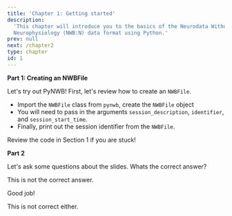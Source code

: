```yaml
---
title: 'Chapter 1: Getting started'
description:
  'This chapter will introduce you to the basics of the Neurodata Without Borders:
  Neurophysiology (NWB:N) data format using Python.'
prev: null
next: /chapter2
type: chapter
id: 1
---
```


<exercise id="1" title="Introduction" type="slides">

<slides source="chapter1_01_introduction">
</slides>

</exercise>

<exercise id="2" title="First steps">

**Part 1: Creating an NWBFile**

Let's try out PyNWB! First, let's review how to create an `NWBFile`.

- Import the `NWBFile` class from `pynwb`, create the `NWBFile` object
- You will need to pass in the arguments `session_description`, `identifier`,
and `session_start_time`.
- Finally, print out the session identifier from the `NWBFile`.

<codeblock id="01_02">

Review the code in Section 1 if you are stuck!

</codeblock>

**Part 2**

</exercise>

<exercise id="3" title="Getting Started">

Let's ask some questions about the slides. Whats the correct answer?

<choice>
<opt text="Answer one">

This is not the correct answer.

</opt>

<opt text="Answer two" correct="true">

Good job!

</opt>

<opt text="Answer three">

This is not correct either.

</opt>
</choice>



</exercise>
